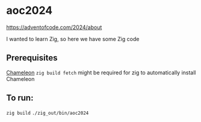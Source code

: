 # aoc2024

https://adventofcode.com/2024/about

I wanted to learn Zig, so here we have some Zig code

## Prerequisites
[Chameleon](https://github.com/tr1ckydev/chameleon)
`zig build fetch` might be required for zig to automatically install Chameleon

## To run:

`zig build`
`./zig_out/bin/aoc2024`
